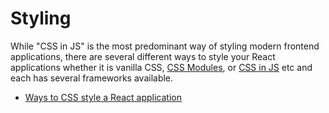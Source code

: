 # Styling

While "CSS in JS" is the most predominant way of styling modern frontend applications, there are several different ways to style your React applications whether it is vanilla CSS, [CSS Modules](https://github.com/css-modules/css-modules), or [CSS in JS](https://css-tricks.com/a-thorough-analysis-of-css-in-js/) etc and each has several frameworks available.

- [Ways to CSS style a React application](https://www.robinwieruch.de/react-css-styling/)
